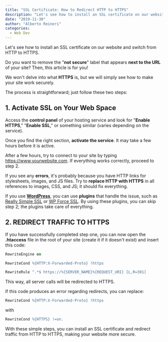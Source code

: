 ```yaml
---
title: "SSL Certificate: How to Redirect HTTP to HTTPS"
description: "Let's see how to install an SSL certificate on our website and switch from HTTP to HTTPS"
date: "2019-11-30"
author: "Alberto Reineri"
categories:
  - Web Dev
---
```


Let's see how to install an SSL certificate on our website and switch from HTTP to HTTPS.

Do you want to remove the "**not secure**" label that appears **next to the URL** of your site? Then, this article is for you!

We won't delve into what **HTTPS** is, but we will simply see how to make your site work securely.

The process is straightforward; just follow these two steps:

## 1. Activate SSL on Your Web Space

Access the **control panel** of your hosting service and look for "**Enable HTTPS**," "**Enable SSL**," or something similar (varies depending on the service).

Once you find the right section, **activate the service**. It may take a few hours before it is active.

After a few hours, try to connect to your site by typing https://www.yourwebsite.com. If everything works correctly, proceed to step 2.

If you see any **errors**, it's probably because you have HTTP links for stylesheets, images, and JS files. Try to **replace HTTP with HTTPS** in all references to images, CSS, and JS; it should fix everything.

If you use **[WordPress](/en/blog/how-to-install-and-customize-a-wordpress-theme-2/)**, you can use **plugins** that handle the issue, such as [Really Simple SSL](https://wordpress.org/plugins/really-simple-ssl/) or [WP Force SSL](https://wordpress.org/plugins/wp-force-ssl/). By using these plugins, you can skip step 2; the plugins take care of everything.

## 2. REDIRECT TRAFFIC TO HTTPS

If you have successfully completed step one, you can now open the **.htaccess** file in the root of your site (create it if it doesn't exist) and insert this code:

```apache
RewriteEngine on

RewriteCond %{HTTP:X-Forwarded-Proto} !https

RewriteRule ^.*$ https://%{SERVER_NAME}%{REQUEST_URI} [L,R=301]
```

This way, all server calls will be redirected to HTTPS.

If this code produces an error regarding redirects, you can replace:
```apache
RewriteCond %{HTTP:X-Forwarded-Proto} !https
```

with

```apache
RewriteCond %{HTTPS} !=on.
```

With these simple steps, you can install an SSL certificate and redirect traffic from HTTP to HTTPS, making your website more secure.